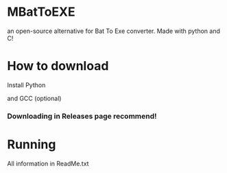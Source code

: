 # MBatToEXE
an open-source alternative for Bat To Exe converter. Made with python and C!

# How to download
Install Python

and GCC (optional)

### Downloading in Releases page recommend!

# Running
All information in ReadMe.txt
